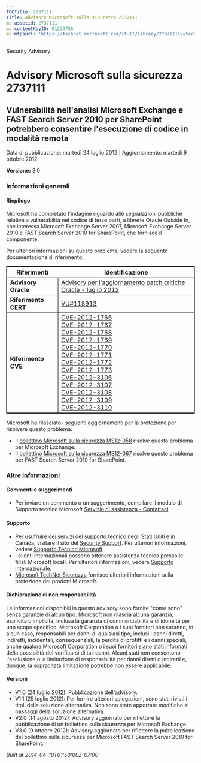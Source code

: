 ```yaml
---
TOCTitle: 2737111
Title: Advisory Microsoft sulla sicurezza 2737111
ms:assetid: 2737111
ms:contentKeyID: 61239756
ms:mtpsurl: 'https://technet.microsoft.com/it-IT/library/2737111(v=Security.10)'
---
```


Security Advisory

Advisory Microsoft sulla sicurezza 2737111
==========================================

Vulnerabilità nell'analisi Microsoft Exchange e FAST Search Server 2010 per SharePoint potrebbero consentire l'esecuzione di codice in modalità remota
------------------------------------------------------------------------------------------------------------------------------------------------------

Data di pubblicazione: martedì 24 luglio 2012 | Aggiornamento: martedì 9 ottobre 2012

**Versione:** 3.0

### Informazioni generali

#### Riepilogo

Microsoft ha completato l'indagine riguardo alle segnalazioni pubbliche relative a vulnerabilità nel codice di terze parti, a librerie Oracle Outside In, che interessa Microsoft Exchange Server 2007, Microsoft Exchange Server 2010 e FAST Search Server 2010 for SharePoint, che fornisce il componente.

Per ulteriori informazioni su questo problema, vedere la seguente documentazione di riferimento:

 
<table style="border:1px solid black;">
<thead>
<tr class="header">
<th>Riferimenti</th>
<th>Identificazione</th>
</tr>
</thead>
<tbody>
<tr class="odd">
<td style="border:1px solid black;"><strong>Advisory Oracle</strong></td>
<td style="border:1px solid black;"><a href="http://www.oracle.com/technetwork/topics/security/cpujul2012-392727.html">Advisory per l'aggiornamento patch critiche Oracle - luglio 2012</a></td>
</tr>
<tr class="even">
<td style="border:1px solid black;"><strong>Riferimento CERT</strong></td>
<td style="border:1px solid black;"><a href="http://www.kb.cert.org/vuls/id/118913">VU#118913</a></td>
</tr>
<tr class="odd">
<td style="border:1px solid black;"><strong>Riferimento CVE</strong></td>
<td style="border:1px solid black;"><a href="http://www.cve.mitre.org/cgi-bin/cvename.cgi?name=cve-2012-1766">CVE-2012-1766</a><br />
<a href="http://www.cve.mitre.org/cgi-bin/cvename.cgi?name=cve-2012-1767">CVE-2012-1767</a><br />
<a href="http://www.cve.mitre.org/cgi-bin/cvename.cgi?name=cve-2012-1768">CVE-2012-1768</a><br />
<a href="http://www.cve.mitre.org/cgi-bin/cvename.cgi?name=cve-2012-1769">CVE-2012-1769</a><br />
<a href="http://www.cve.mitre.org/cgi-bin/cvename.cgi?name=cve-2012-1770">CVE-2012-1770</a><br />
<a href="http://www.cve.mitre.org/cgi-bin/cvename.cgi?name=cve-2012-1771">CVE-2012-1771</a><br />
<a href="http://www.cve.mitre.org/cgi-bin/cvename.cgi?name=cve-2012-1772">CVE-2012-1772</a><br />
<a href="http://www.cve.mitre.org/cgi-bin/cvename.cgi?name=cve-2012-1773">CVE-2012-1773</a><br />
<a href="http://www.cve.mitre.org/cgi-bin/cvename.cgi?name=cve-2012-3106">CVE-2012-3106</a><br />
<a href="http://www.cve.mitre.org/cgi-bin/cvename.cgi?name=cve-2012-3107">CVE-2012-3107</a><br />
<a href="http://www.cve.mitre.org/cgi-bin/cvename.cgi?name=cve-2012-3108">CVE-2012-3108</a><br />
<a href="http://www.cve.mitre.org/cgi-bin/cvename.cgi?name=cve-2012-3109">CVE-2012-3109</a><br />
<a href="http://www.cve.mitre.org/cgi-bin/cvename.cgi?name=cve-2012-3110">CVE-2012-3110</a></td>
</tr>
</tbody>
</table>
 

Microsoft ha rilasciato i seguenti aggiornamenti per la protezione per risolvere questo problema:

-   Il [bollettino Microsoft sulla sicurezza MS12-058](http://go.microsoft.com/fwlink/?linkid=259630) risolve questo problema per Microsoft Exchange.
-   Il [bollettino Microsoft sulla sicurezza MS12-067](http://go.microsoft.com/fwlink/?linkid=259736) risolve questo problema per FAST Search Server 2010 for SharePoint.

### Altre informazioni

#### Commenti e suggerimenti

-   Per inviare un commento o un suggerimento, compilare il modulo di Supporto tecnico Microsoft [Servizio di assistenza - Contattaci](http://support.microsoft.com/kb/?scid=sw;en;1257&showpage=1&ws=technet&sd=tech).

#### Supporto

-   Per usufruire dei servizi del supporto tecnico negli Stati Uniti e in Canada, visitare il sito del [Security Support](https://consumersecuritysupport.microsoft.com/default.aspx?mkt=it-it). Per ulteriori informazioni, vedere [Supporto Tecnico Microsoft](http://support.microsoft.com/?ln=it).
-   I clienti internazionali possono ottenere assistenza tecnica presso le filiali Microsoft locali. Per ulteriori informazioni, vedere [Supporto internazionale](http://support.microsoft.com/common/international.aspx).
-   [Microsoft TechNet Sicurezza](http://technet.microsoft.com/it-it/security/default.aspx) fornisce ulteriori informazioni sulla protezione dei prodotti Microsoft.

#### Dichiarazione di non responsabilità

Le informazioni disponibili in questo advisory sono fornite "come sono" senza garanzie di alcun tipo. Microsoft non rilascia alcuna garanzia, esplicita o implicita, inclusa la garanzia di commerciabilità e di idoneità per uno scopo specifico. Microsoft Corporation o i suoi fornitori non saranno, in alcun caso, responsabili per danni di qualsiasi tipo, inclusi i danni diretti, indiretti, incidentali, consequenziali, la perdita di profitti e i danni speciali, anche qualora Microsoft Corporation o i suoi fornitori siano stati informati della possibilità del verificarsi di tali danni. Alcuni stati non consentono l'esclusione o la limitazione di responsabilità per danni diretti o indiretti e, dunque, la sopracitata limitazione potrebbe non essere applicabile.

#### Versioni

-   V1.0 (24 luglio 2012): Pubblicazione dell'advisory.
-   V1.1 (25 luglio 2012): Per fornire ulteriori spiegazioni, sono stati rivisti i titoli della soluzione alternativa. Non sono state apportate modifiche ai passaggi della soluzione alternativa.
-   V2.0 (14 agosto 2012): Advisory aggiornato per riflettere la pubblicazione di un bollettino sulla sicurezza per Microsoft Exchange.
-   V3.0 (9 ottobre 2012): Advisory aggiornato per riflettere la pubblicazione del bollettino sulla sicurezza per Microsoft FAST Search Server 2010 for SharePoint.

*Built at 2014-04-18T01:50:00Z-07:00*
